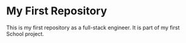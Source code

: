 # My First Repository

This is my first repository as a full-stack engineer. It is part of my first School project.
